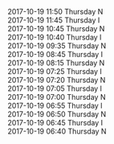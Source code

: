2017-10-19 11:50 Thursday  N  
2017-10-19 11:45 Thursday  I  
2017-10-19 10:45 Thursday  N  
2017-10-19 10:40 Thursday  I  
2017-10-19 09:35 Thursday  N  
2017-10-19 08:45 Thursday  I  
2017-10-19 08:15 Thursday  N  
2017-10-19 07:25 Thursday  I  
2017-10-19 07:20 Thursday  N  
2017-10-19 07:05 Thursday  I  
2017-10-19 07:00 Thursday  N  
2017-10-19 06:55 Thursday  I  
2017-10-19 06:50 Thursday  N  
2017-10-19 06:45 Thursday  I  
2017-10-19 06:40 Thursday  N  
